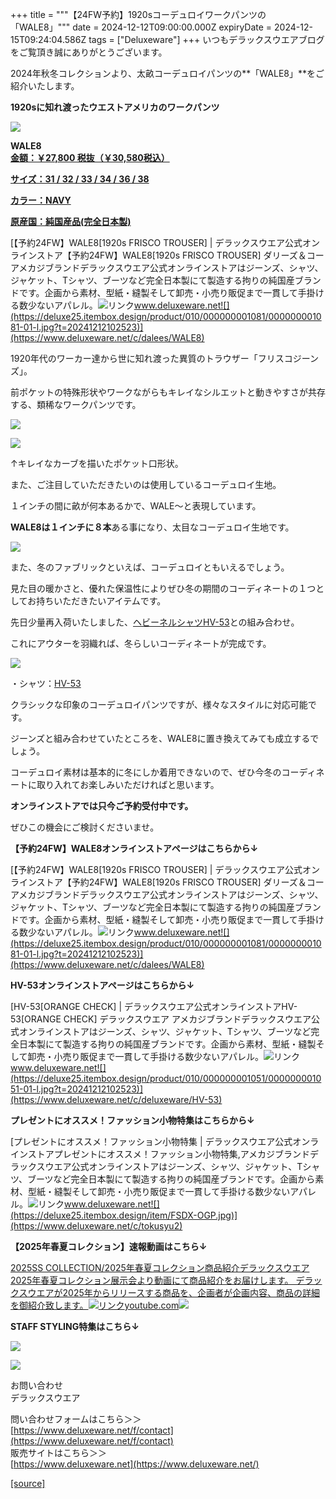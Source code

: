 +++
title = """【24FW予約】1920sコーデュロイワークパンツの「WALE8」"""
date = 2024-12-12T09:00:00.000Z
expiryDate = 2024-12-15T09:24:04.586Z
tags = ["Deluxeware"]
+++
いつもデラックスウエアブログをご覧頂き誠にありがとうございます。

2024年秋冬コレクションより、太畝コーデュロイパンツの**「WALE8」**をご紹介いたします。

**1920sに知れ渡ったウエストアメリカのワークパンツ**

[![](https://stat.ameba.jp/user_images/20241212/17/deluxeware/c6/27/j/o0800080015520694551.jpg)](https://stat.ameba.jp/user_images/20241212/17/deluxeware/c6/27/j/o0800080015520694551.jpg)

**WALE8**  
**[金額：￥27,800 税抜（￥30,580税込）](https://www.deluxeware.net/c/dalees/WALE8)**

**[サイズ：31 / 32 / 33 / 34 / 36 / 38](https://www.deluxeware.net/c/dalees/WALE8)**

**[カラー：NAVY](https://www.deluxeware.net/c/dalees/WALE8)**

**[原産国：純国産品(完全日本製)](https://www.deluxeware.net/c/dalees/WALE8)**

[【予約24FW】WALE8\[1920s FRISCO TROUSER\] | デラックスウエア公式オンラインストア【予約24FW】WALE8\[1920s FRISCO TROUSER\] ダリーズ＆コー アメカジブランドデラックスウエア公式オンラインストアはジーンズ、シャツ、ジャケット、Tシャツ、ブーツなど完全日本製にて製造する拘りの純国産ブランドです。企画から素材、型紙・縫製そして卸売・小売り販促まで一貫して手掛ける数少ないアパレル。![リンク](https://c.stat100.ameba.jp/ameblo/symbols/v3.20.0/svg/gray/editor_link.svg)www.deluxeware.net![](https://deluxe25.itembox.design/product/010/000000001081/000000001081-01-l.jpg?t=20241212102523)](https://www.deluxeware.net/c/dalees/WALE8)

1920年代のワーカー達から世に知れ渡った異質のトラウザー「フリスコジーンズ」。

前ポケットの特殊形状やワークながらもキレイなシルエットと動きやすさが共存する、類稀なワークパンツです。

[![](https://stat.ameba.jp/user_images/20241127/16/deluxeware/50/3c/j/o0800080015514909239.jpg)](https://stat.ameba.jp/user_images/20241127/16/deluxeware/50/3c/j/o0800080015514909239.jpg)

[![](https://stat.ameba.jp/user_images/20241127/16/deluxeware/2d/87/j/o0800080015514914978.jpg)](https://stat.ameba.jp/user_images/20241127/16/deluxeware/2d/87/j/o0800080015514914978.jpg)

↑キレイなカーブを描いたポケット口形状。

また、ご注目していただきたいのは使用しているコーデュロイ生地。

１インチの間に畝が何本あるかで、WALE～と表現しています。

**WALE8は１インチに８本**ある事になり、太目なコーデュロイ生地です。

[![](https://stat.ameba.jp/user_images/20241127/16/deluxeware/5c/94/j/o0800080015514906435.jpg)](https://stat.ameba.jp/user_images/20241127/16/deluxeware/5c/94/j/o0800080015514906435.jpg)

また、冬のファブリックといえば、コーデュロイともいえるでしょう。

見た目の暖かさと、優れた保温性によりぜひ冬の期間のコーディネートの１つとしてお持ちいただきたいアイテムです。

先日少量再入荷いたしました、[ヘビーネルシャツHV-53](https://www.deluxeware.net/c/deluxeware/HV-53)との組み合わせ。

これにアウターを羽織れば、冬らしいコーディネートが完成です。

[![](https://stat.ameba.jp/user_images/20241212/17/deluxeware/8c/bc/j/o0800100015520700826.jpg)](https://stat.ameba.jp/user_images/20241212/17/deluxeware/8c/bc/j/o0800100015520700826.jpg)

・シャツ：[HV-53](https://www.deluxeware.net/c/deluxeware/HV-53)

クラシックな印象のコーデュロイパンツですが、様々なスタイルに対応可能です。

ジーンズと組み合わせていたところを、WALE8に置き換えてみても成立するでしょう。

コーデュロイ素材は基本的に冬にしか着用できないので、ぜひ今冬のコーディネートに取り入れてお楽しみいただければと思います。

**オンラインストアでは只今ご予約受付中です。**

ぜひこの機会にご検討くださいませ。

**【予約24FW】WALE8オンラインストアページはこちらから↓**

[【予約24FW】WALE8\[1920s FRISCO TROUSER\] | デラックスウエア公式オンラインストア【予約24FW】WALE8\[1920s FRISCO TROUSER\] ダリーズ＆コー アメカジブランドデラックスウエア公式オンラインストアはジーンズ、シャツ、ジャケット、Tシャツ、ブーツなど完全日本製にて製造する拘りの純国産ブランドです。企画から素材、型紙・縫製そして卸売・小売り販促まで一貫して手掛ける数少ないアパレル。![リンク](https://c.stat100.ameba.jp/ameblo/symbols/v3.20.0/svg/gray/editor_link.svg)www.deluxeware.net![](https://deluxe25.itembox.design/product/010/000000001081/000000001081-01-l.jpg?t=20241212102523)](https://www.deluxeware.net/c/dalees/WALE8)

**HV-53オンラインストアページはこちらから↓**

[HV-53\[ORANGE CHECK\] | デラックスウエア公式オンラインストアHV-53\[ORANGE CHECK\] デラックスウエア アメカジブランドデラックスウエア公式オンラインストアはジーンズ、シャツ、ジャケット、Tシャツ、ブーツなど完全日本製にて製造する拘りの純国産ブランドです。企画から素材、型紙・縫製そして卸売・小売り販促まで一貫して手掛ける数少ないアパレル。![リンク](https://c.stat100.ameba.jp/ameblo/symbols/v3.20.0/svg/gray/editor_link.svg)www.deluxeware.net![](https://deluxe25.itembox.design/product/010/000000001051/000000001051-01-l.jpg?t=20241212102523)](https://www.deluxeware.net/c/deluxeware/HV-53)

**プレゼントにオススメ！ファッション小物特集はこちらから↓**

[プレゼントにオススメ！ファッション小物特集 | デラックスウエア公式オンラインストアプレゼントにオススメ！ファッション小物特集,アメカジブランドデラックスウエア公式オンラインストアはジーンズ、シャツ、ジャケット、Tシャツ、ブーツなど完全日本製にて製造する拘りの純国産ブランドです。企画から素材、型紙・縫製そして卸売・小売り販促まで一貫して手掛ける数少ないアパレル。![リンク](https://c.stat100.ameba.jp/ameblo/symbols/v3.20.0/svg/gray/editor_link.svg)www.deluxeware.net![](https://deluxe25.itembox.design/item/FSDX-OGP.jpg)](https://www.deluxeware.net/c/tokusyu2)

**【2025年春夏コレクション】速報動画はこちら↓**

[2025SS COLLECTION/2025年春夏コレクション商品紹介デラックスウエア2025年春夏コレクション展示会より動画にて商品紹介をお届けします。 デラックスウエアが2025年からリリースする商品を、企画者が企画内容、商品の詳細を御紹介致します。![リンク](https://c.stat100.ameba.jp/ameblo/symbols/v3.20.0/svg/gray/editor_link.svg)youtube.com![](https://i.ytimg.com/vi/A71qJSd2lh4/hqdefault.jpg?sqp=-oaymwEXCOADEI4CSFryq4qpAwkIARUAAIhCGAE=&rs=AOn4CLAjvDtZHCLmch_wfz5qqtOMUoi28A&days_since_epoch=20069)](https://youtube.com/playlist?list=PLmcuUjZ67rhnclr762_W-zDg7FyyrNvqF&si=pn3EIlsN4ILmkw_6)

**STAFF STYLING特集はこちら↓**

[![](https://stat.ameba.jp/user_images/20241205/11/deluxeware/42/a2/j/o1200050015517935293.jpg?caw=800)](https://www.deluxeware.net/f/styling)

[![](https://stat.ameba.jp/user_images/20240315/15/deluxeware/04/7f/j/o0800026015413271803.jpg?caw=800)](https://www.instagram.com/deluxeware/?hl=ja)

お問い合わせ  
デラックスウエア

問い合わせフォームはこちら＞＞  
[https://www.deluxeware.net/f/contact](https://www.deluxeware.net/f/contact)  
販売サイトはこちら＞＞  
[https://www.deluxeware.net](https://www.deluxeware.net/)

[[source]](https://ameblo.jp/deluxeware/entry-12878394329.html)

